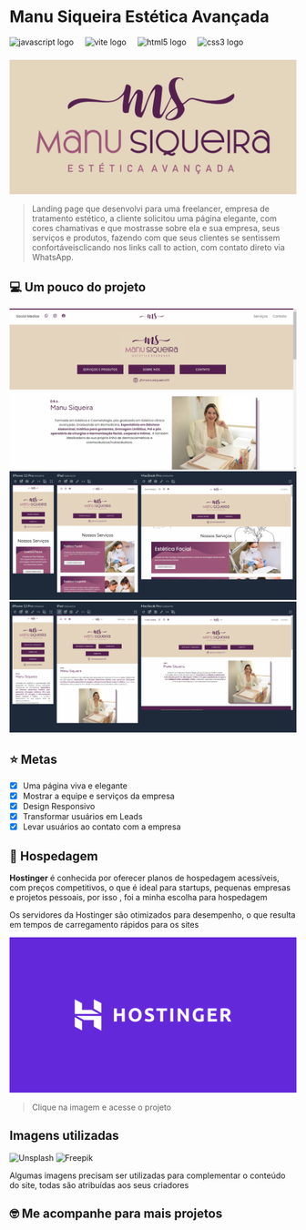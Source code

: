 # Manu Siqueira Estética Avançada

<div align="left">
  <div align="left">
  <img src="https://cdn.jsdelivr.net/gh/devicons/devicon/icons/javascript/javascript-original.svg" height="40" alt="javascript logo"  />
  <img width="12" />
  <img src="https://skillicons.dev/icons?i=vite" height="40" alt="vite logo"  />
  <img width="12" />
  <img src="https://cdn.jsdelivr.net/gh/devicons/devicon/icons/html5/html5-original.svg" height="40" alt="html5 logo"  />
  <img width="12" />
  <img src="https://cdn.jsdelivr.net/gh/devicons/devicon/icons/css3/css3-original.svg" height="40" alt="css3 logo"  />
</div>

###

</div>

###

<img src="./src/assets/images/logo-full.png" alt="logo">

> Landing page que desenvolvi para uma freelancer, empresa de tratamento estético, a cliente solicitou uma página elegante, com cores chamativas e que mostrasse sobre ela e sua empresa, seus serviços e produtos, fazendo com que seus clientes se sentissem confortáveis ​​clicando nos links call to action, com contato direto via WhatsApp.

## 💻 Um pouco do projeto

<img src="./src/images/readme/3.PNG" alt="Hero da página">
<img src="./src/images/readme/2.PNG" alt="mobile 01">
<img src="./src/images/readme/1.PNG" alt="mobile 02">

## ⭐ Metas

- [x] Uma página viva e elegante
- [x] Mostrar a equipe e serviços da empresa
- [x] Design Responsivo
- [x] Transformar usuários em Leads
- [x] Levar usuários ao contato com a empresa

## 🔗 Hospedagem

<p><strong>Hostinger</strong> é conhecida por oferecer planos de hospedagem acessíveis, com preços competitivos, o que é ideal para startups, pequenas empresas e projetos pessoais, por isso , foi a minha escolha para hospedagem</p>
<p>Os servidores da Hostinger são otimizados para desempenho, o que resulta em tempos de carregamento rápidos para os sites</p>

<a href="https://manusiqueiraestetica.com/" target="_blank">
  <img src="./src/images/readme/1703561397638.png" alt="hostinger">
</a>

> Clique na imagem e acesse o projeto


## Imagens utilizadas

![Unsplash](https://img.shields.io/badge/Unsplash-123456?style=for-the-badge&logo=unsplash&logoColor=white)
![Freepik](https://img.shields.io/badge/Freepik-00843D?style=for-the-badge&logo=freepik&logoColor=white)

Algumas imagens precisam ser utilizadas para complementar o conteúdo do site, todas são atribuídas aos seus criadores

## 🤓 Me acompanhe para mais projetos
